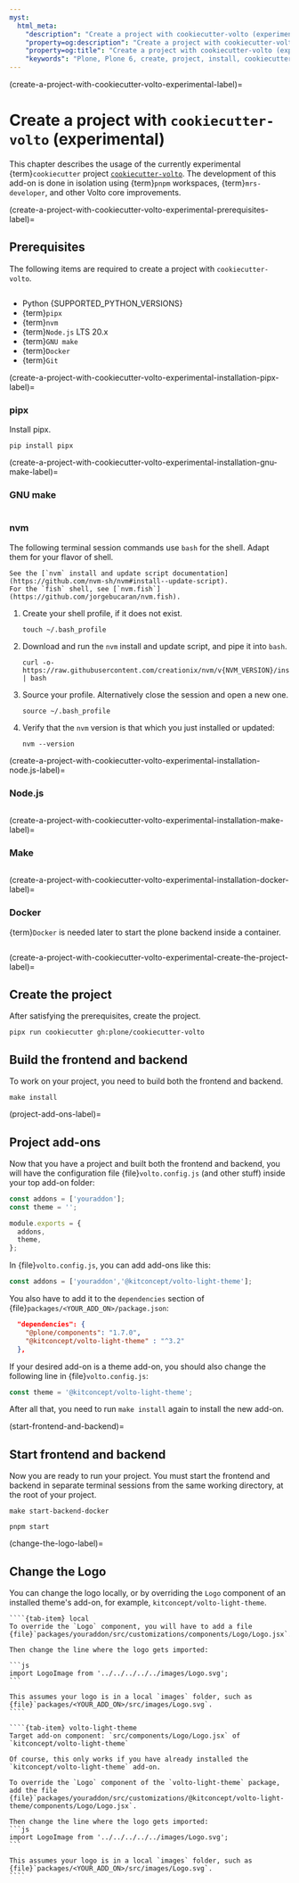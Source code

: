 ```yaml
---
myst:
  html_meta:
    "description": "Create a project with cookiecutter-volto (experimental)"
    "property=og:description": "Create a project with cookiecutter-volto (experimental)"
    "property=og:title": "Create a project with cookiecutter-volto (experimental)"
    "keywords": "Plone, Plone 6, create, project, install, cookiecutter-volto, pnpm"
---
```


(create-a-project-with-cookiecutter-volto-experimental-label)=

# Create a project with `cookiecutter-volto` (experimental)

This chapter describes the usage of the currently experimental {term}`cookiecutter` project [`cookiecutter-volto`](https://github.com/plone/cookiecutter-volto/).
The development of this add-on is done in isolation using {term}`pnpm` workspaces, {term}`mrs-developer`, and other Volto core improvements.


(create-a-project-with-cookiecutter-volto-experimental-prerequisites-label)=

## Prerequisites

The following items are required to create a project with `cookiecutter-volto`.

```{include} ../volto/contributing/install-operating-system.md
```

-   Python {SUPPORTED_PYTHON_VERSIONS}
-   {term}`pipx`
-   {term}`nvm`
-   {term}`Node.js` LTS 20.x
-   {term}`GNU make`
-   {term}`Docker`
-   {term}`Git`

(create-a-project-with-cookiecutter-volto-experimental-installation-pipx-label)=

### pipx

Install pipx.

```shell
pip install pipx
```

(create-a-project-with-cookiecutter-volto-experimental-installation-gnu-make-label)=

### GNU make

```{include} ../volto/contributing/install-make.md
```




### nvm

The following terminal session commands use `bash` for the shell.
Adapt them for your flavor of shell.

```{seealso}
See the [`nvm` install and update script documentation](https://github.com/nvm-sh/nvm#install--update-script).
For the `fish` shell, see [`nvm.fish`](https://github.com/jorgebucaran/nvm.fish).
```

1.  Create your shell profile, if it does not exist.

    ```shell
    touch ~/.bash_profile
    ```

2.  Download and run the `nvm` install and update script, and pipe it into `bash`.

    ```shell
    curl -o- https://raw.githubusercontent.com/creationix/nvm/v{NVM_VERSION}/install.sh | bash
    ```

3.  Source your profile.
    Alternatively close the session and open a new one.

    ```shell
    source ~/.bash_profile
    ```

4.  Verify that the `nvm` version is that which you just installed or updated:

    ```shell
    nvm --version
    ```

(create-a-project-with-cookiecutter-volto-experimental-installation-node.js-label)=

### Node.js

```{include} ../volto/contributing/install-nodejs.md
```


(create-a-project-with-cookiecutter-volto-experimental-installation-make-label)=

### Make

```{include} ../volto/contributing/install-make.md
```
(create-a-project-with-cookiecutter-volto-experimental-installation-docker-label)=

### Docker

{term}`Docker` is needed later to start the plone backend inside a container.

```{include} ../volto/contributing/install-docker.md
```




(create-a-project-with-cookiecutter-volto-experimental-create-the-project-label)=

## Create the project

After satisfying the prerequisites, create the project.

```shell
pipx run cookiecutter gh:plone/cookiecutter-volto
```


## Build the frontend and backend

To work on your project, you need to build both the frontend and backend.

```shell
make install
```


(project-add-ons-label)=

## Project add-ons

Now that you have a project and built both the frontend and backend, you will have the configuration file {file}`volto.config.js` (and other stuff) inside your top add-on folder:

```js
const addons = ['youraddon'];
const theme = '';

module.exports = {
  addons,
  theme,
};
```

In {file}`volto.config.js`, you can add add-ons like this:

```js
const addons = ['youraddon','@kitconcept/volto-light-theme'];
```

You also have to add it to the `dependencies` section of {file}`packages/<YOUR_ADD_ON>/package.json`:

```json
  "dependencies": {
    "@plone/components": "1.7.0",
    "@kitconcept/volto-light-theme" : "^3.2"
  },
```

If your desired add-on is a theme add-on, you should also change the following line in {file}`volto.config.js`:

```js
const theme = '@kitconcept/volto-light-theme';
```

After all that, you need to run `make install` again to install the new add-on.

(start-frontend-and-backend)=

## Start frontend and backend
Now you are ready to run your project.
You must start the frontend and backend in separate terminal sessions from the same working directory, at the root of your project.

```shell
make start-backend-docker
```

```shell
pnpm start
```

(change-the-logo-label)=

## Change the Logo

You can change the logo locally, or by overriding the `Logo` component of an installed theme's add-on, for example, `kitconcept/volto-light-theme`.

`````{tab-set}
````{tab-item} local
To override the `Logo` component, you will have to add a file {file}`packages/youraddon/src/customizations/components/Logo/Logo.jsx`.

Then change the line where the logo gets imported:

```js
import LogoImage from '../../../../../images/Logo.svg';
```

This assumes your logo is in a local `images` folder, such as {file}`packages/<YOUR_ADD_ON>/src/images/Logo.svg`.
````

````{tab-item} volto-light-theme
Target add-on component: `src/components/Logo/Logo.jsx` of `kitconcept/volto-light-theme`

Of course, this only works if you have already installed the `kitconcept/volto-light-theme` add-on.

To override the `Logo` component of the `volto-light-theme` package, add the file {file}`packages/youraddon/src/customizations/@kitconcept/volto-light-theme/components/Logo/Logo.jsx`.

Then change the line where the logo gets imported:
```js
import LogoImage from '../../../../../images/Logo.svg';
```

This assumes your logo is in a local `images` folder, such as {file}`packages/<YOUR_ADD_ON>/src/images/Logo.svg`.
````
`````
